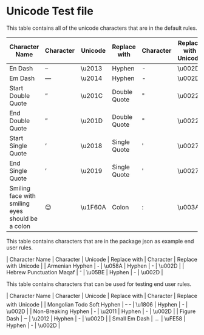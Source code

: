 # Unicode Test file

This table contains all of the unicode characters that are in the default rules.

| Character Name                                   | Character | Unicode  | Replace with | Character | Replace with Unicode |
|--------------------------------------------------|-----------|----------|--------------|-----------|----------------------|
| En Dash                                          | –         | \\u2013  | Hyphen       | -         | \\u002D              |
| Em Dash                                          | —         | \\u2014  | Hyphen       | -         | \\u002D              |
| Start Double Quote                               | “         | \\u201C  | Double Quote | "         | \\u0022              |
| End Double Quote                                 | ”         | \\u201D  | Double Quote | "         | \\u0022              |
| Start Single Quote                               | ‘         | \\u2018  | Single Quote | '         | \\u0027              |
| End Single Quote                                 | ’         | \\u2019  | Single Quote | '         | \\u0027              |
| Smiling face with smiling eyes should be a colon | 😊        | \\u1F60A | Colon        | :         | \\u003A              |

This table contains characters that are in the package json as example end user rules.

| Character Name             | Character | Unicode | Replace with | Character | Replace with Unicode |
| Armenian Hyphen            | ֊         | \\u058A | Hyphen       | -         | \\u002D              |
| Hebrew Punctuation Maqaf   | ־         | \\u05BE | Hyphen       | -         | \\u002D              |

This table contains characters that can be used for testing end user rules.

| Character Name             | Character | Unicode | Replace with | Character | Replace with Unicode |
| Mongolian Todo Soft Hyphen | ᠆ ᠆        | \\u1806 | Hyphen       | -         | \\u002D              |
| Non-Breaking Hyphen        | ‑         | \\u2011 | Hyphen       | -         | \\u002D              |
| Figure Dash                | ‒         | \\u2012 | Hyphen       | -         | \\u002D              |
| Small Em Dash              | ﹘        | \\uFE58 | Hyphen       | -         | \\u002D              |
